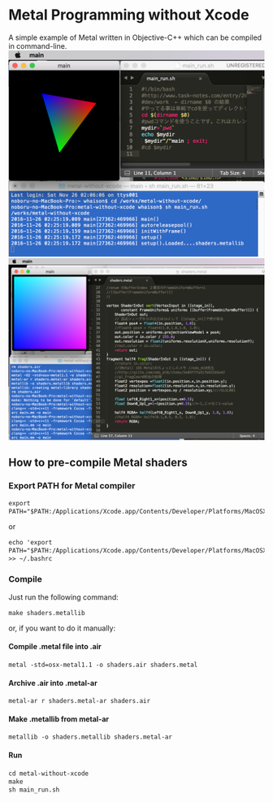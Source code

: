 # Metal Programming without Xcode
A simple example of Metal written in Objective-C++ which can be compiled in command-line.
![result_whaison.png](result_whaison.png)
![result_whaison2.png](result_whaison2.png)
## How to pre-compile Metal shaders
### Export PATH for Metal compiler
	export PATH="$PATH:/Applications/Xcode.app/Contents/Developer/Platforms/MacOSX.platform/usr/bin

or

	echo 'export PATH="$PATH:/Applications/Xcode.app/Contents/Developer/Platforms/MacOSX.platform/usr/bin"' >> ~/.bashrc

### Compile
Just run the following command:

	make shaders.metallib

or, if you want to do it manually:
#### Compile .metal file into .air
	metal -std=osx-metal1.1 -o shaders.air shaders.metal

#### Archive .air into .metal-ar
	metal-ar r shaders.metal-ar shaders.air

#### Make .metallib from metal-ar
	metallib -o shaders.metallib shaders.metal-ar

#### Run
	cd metal-without-xcode
	make
	sh main_run.sh


